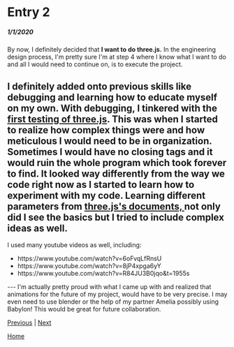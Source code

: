 # Entry 2
##### 1/1/2020

By now, I definitely decided that <strong>I want to do three.js.</strong> In the engineering design process, I'm pretty sure I'm at step 4 where I know what I want to do and all I would need to continue on, is to execute the project.

I definitely added onto previous skills like debugging and learning how to educate myself on my own.
With debugging, I tinkered with the [first testing of three.js](https://codepen.io/nicolew0410/pen/ExgVPLO?editors=1010). This was when I started to realize how complex things were and how meticulous I would need to be in organization. Sometimes I would have no closing tags and it would ruin the whole program which took forever to find.
It looked way differently from the way we code right now as I started to learn how to experiment with my code. Learning different parameters from [three.js's documents, ](https://threejs.org) not only did I see the basics but I tried to include complex ideas as well.
---
I used many youtube videos as well, including: 
<ul>
<li>https://www.youtube.com/watch?v=6oFvqLfRnsU</li>
<li>https://www.youtube.com/watch?v=8jP4xpga6yY</li>
<li>https://www.youtube.com/watch?v=R84JU3B0jqo&t=1955s</li>
</ul>
---
I'm actually pretty proud with what I came up with and realized that animations for the future of my project, would have to be very precise. I may even need to use blender or the help of my partner Amelia possibly using Babylon! This would be great for future collaboration.


[Previous](entry01.md) | [Next](entry03.md)

[Home](../README.md)